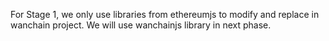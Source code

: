 For Stage 1, we only use libraries from ethereumjs to modify and replace in wanchain project. We will use wanchainjs library in next phase.
